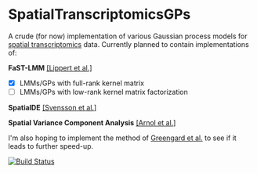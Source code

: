 # SpatialTranscriptomicsGPs

A crude (for now) implementation of various Gaussian process models for [spatial transcriptomics][4] data. Currently planned to contain implementations of:

**FaST-LMM** [[Lippert et al.]][5]

- [x] LMMs/GPs with full-rank kernel matrix
- [ ] LMMs/GPs with low-rank kernel matrix factorization

**SpatialDE** [[Svensson et al.]][1]

**Spatial Variance Component Analysis** [[Arnol et al.]][2]

I'm also hoping to implement the method of [Greengard et al.][3] to see if it leads to further speed-up.

[![Build Status](https://github.com/tmichoel/SpatialTranscriptomicsGPs.jl/actions/workflows/CI.yml/badge.svg?branch=master)](https://github.com/tmichoel/SpatialTranscriptomicsGPs.jl/actions/workflows/CI.yml?query=branch%3Amaster)

[1]: https://doi.org/10.1038%2Fnmeth.4636
[2]: https://doi.org/10.1016/j.celrep.2019.08.077
[3]: https://arxiv.org/abs/2210.10210
[4]: https://en.wikipedia.org/wiki/Spatial_transcriptomics
[5]: https://doi.org/10.1038/nmeth.1681